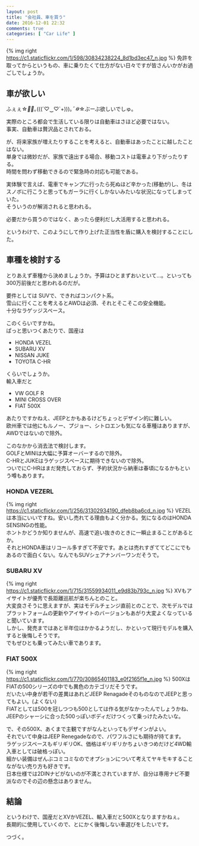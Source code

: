 ```yaml
---
layout: post
title: "会社員、車を買う"
date: 2016-12-01 22:32
comments: true
categories: [ "Car Life" ]
---
```

{% img right https://c1.staticflickr.com/1/598/30834238224_8d1bd3ec47_n.jpg %}
免許を取ってからというもの、車に乗りたくて仕方がない日々ですが皆さんいかがお過ごしでしょうか。  

<!-- more -->

## 車が欲しい

ふぇぇ☆*✲ﾟ*｡(((´♡‿♡`+)))｡*ﾟ✲*☆ぶーぶ欲しいでしゅ。  

実際のところ都会で生活している限りは自動車はさほど必要ではない。  
事実、自動車は贅沢品とされておる。  

が、将来家族が増えたりすることを考えると、自動車はあったことに越したことはない。  
単身では微妙だが、家族で遠出する場合、移動コストは電車より下がったりする。  
時間を問わず移動できるので緊急時の対応も可能である。  

実体験で言えば、電車でキャンプに行ったら死ぬほど辛かった(移動が)し、冬はスノボに行こうと思ってもガーラに行くしかないみたいな状況になってしまっていた。  
そういうのが解消されると思われる。  

必要だから買うのではなく、あったら便利だし大活用すると思われる。  

というわけで、このようにして作り上げた正当性を盾に購入を検討することにした。  

## 車種を検討する

とりあえず車種から決めましょうか。予算はひとまずおいといて…。といっても300万前後だと思われるのだが。  

要件としては SUVで、できればコンパクト系。  
雪山に行くことを考えるとAWDは必須、それとそこそこの安全機能。  
十分なラゲッジスペース。  

このくらいですかね。  
ぱっと思いつくあたりで、国産は

 * HONDA VEZEL
 * SUBARU XV
 * NISSAN JUKE
 * TOYOTA C-HR

くらいでしょうか。  
輸入車だと

 * VW GOLF R
 * MINI CROSS OVER
 * FIAT 500X

あたりですかねえ、JEEPとかもあるけどちょっとデザイン的に難しい。  
欧州車では他にもルノー、プジョー、シトロエンも気になる車種はありますが、AWDではないので除外。  

このなかから消去法で検討します。  
GOLFとMINIは大幅に予算オーバーするので除外。  
C-HRとJUKEはラゲッジスペースに期待できないので除外。  
ついでにC-HRはまだ発売しておらず、予約状況から納車は春頃になるかもという噂もあります。  

### HONDA VEZERL

{% img right https://c1.staticflickr.com/1/256/31302934190_dfeb8ba6cd_n.jpg %}
VEZELは本当にいいですね。安いし売れてる理由もよく分かる。気になるのはHONDA SENSINGの性能。  
ホントかどうか知りませんが、高速で追い抜きのときに一瞬止まることがあるとか。  
それとHONDA車はリコール多すぎて不安です。あとは売れすぎててどこにでもあるので面白くない。なんでもSUVシェアナンバーワンだそうで。  

### SUBARU XV

{% img right https://c1.staticflickr.com/1/715/31559934011_e9d83b793c_n.jpg %}
XVもアイサイトが優秀で長距離巡航が楽ちんとのこと。  
大変良さそうに思えますが、実はモデルチェンジ直前とのことで、次モデルではプラットフォームの更新やアイサイトのバージョンもあがり大変よくなっていると聞いています。  
しかし、発売まではあと半年位はかかるようだし、かといって現行モデルを購入すると後悔しそうです。  
でもぜひとも乗ってみたい車であります。  

### FIAT 500X

{% img right https://c1.staticflickr.com/1/770/30865401183_e0f2165f1e_n.jpg %}
500XはFIATの500シリーズの中でも異色のカテゴリだそうです。  
だいたい中身が若干の差異はあれどJEEP RenagadeそのものなのでJEEPと思ってもよい。(よくない)  
FIATとしては500を冠しつつも500としては作る気がなかったんでしょうかね、JEEPのシャーシに合った500っぽいボディだけつくって乗っけたみたいな。  
  
で、その500X、あくまで主観ですがなんといってもデザインがよい。  
それでいて中身はJEEP Renegadeなので、パワフルさにも期待が持てます。  
ラゲッジスペースもギリギリOK、価格はギリギリかちょいきつめだけど4WD輸入車としては破格っぽい。  
細かい装備はぜんぶコミコミなのでオプションについて考えてヤキモキすることながない売り方も好きです。  
日本仕様では2DINナビがないのが不満とされていますが、自分は専用ナビ不要派なのでその辺の懸念はありません。  

## 結論

というわけで、国産だとXVかVEZEL、輸入車だと500Xとなりますかねぇ。  
長期的に使用していくので、とにかく後悔しない車選びをしたいです。

つづく。

